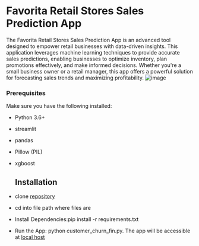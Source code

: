 # Favorita Retail Stores Sales Prediction App
The Favorita Retail Stores Sales Prediction App is an advanced tool designed to empower retail businesses with data-driven insights. This application leverages machine learning techniques to provide accurate sales predictions, enabling businesses to optimize inventory, plan promotions effectively, and make informed decisions. Whether you're a small business owner or a retail manager, this app offers a powerful solution for forecasting sales trends and maximizing profitability.
![image](https://github.com/doeabla/Sales_predict_app/assets/137217264/eba4c17c-133a-4d46-879c-09c35a0b99cc)

### Prerequisites
Make sure you have the following installed:
* Python 3.6+
* streamlit
* pandas
* Pillow (PIL)
* xgboost

  ## Installation
* clone [repository](https://github.com/doeabla/Customer_churn_app.git)
* cd into file path where files are
* Install Dependencies:pip install -r requirements.txt
* Run the App: python customer_churn_fin.py. The app will be accessible at [local host](http://127.0.0.1:7860)
